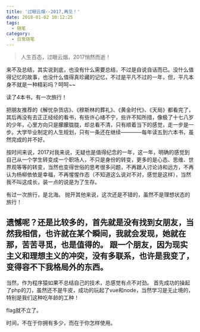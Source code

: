 ```yaml
---
title: '过眼云烟--2017,再见！'
date: 2018-01-02 10:12:25
tags:
  - 随笔
category:
  - 日常随笔
---
```

> 人生百态，过眼云烟，2017悄然而逝！

来不及总结，其实说到底，也没有什么需要总结，不过是自说自话而已。没什么值得记忆的故事，也没什么值得真珍藏的记忆，不过是平凡不过的一年，但，平凡本身不就是一种精彩吗？呵呵~~

读了4本书，有一次旅行！

把朋友推荐的《解忧杂货店》、《穆斯林的葬礼》、《黄金时代》、《天局》都看完了，其后再没有去正正经经的看书，有些许心绪不宁，些许不知所措，像极了十七八岁的少年，心里方向只是朦朦胧胧，却总看不清，只有顺着当下的感觉，走一步是一步。大学毕业制定的人生规划，只有一条还在继续————每年读五到六本书，虽然完成的并不好。

按时间来说，2017对我来说，无疑也是值得纪念的一年，这一年，明确的感觉到自己从一个学生转变成一个职场人，不只是身份的转变，更多的是心态、思维、世界观等等的转变，当然也变得世俗的思考很多问题，不再跟人讨论诗和远方，不再认为杨柳依依是幸福，不再惺惺作态（不知道这么说对不对，感觉是这样），当然我不叫这成长，装一点的说是为了生存。

有过一次旅行，是北海。
抛开其他来说，这次还是不错的，虽然不是理想状态的旅行！

遗憾呢？还是比较多的，首先就是没有找到女朋友，当然我相信，也许就在某个瞬间，我就会发现，她就在那，苦苦寻觅，也是值得的。
跟一个朋友，因为现实主义和理想主义的冲突，没有多联系，也许是我变了，变得容不下我格局外的东西。
---

当然，作为程序猿如果不总结自己的技术，总感觉有点不对劲。
首先成功的操起了php的刀，虽然还不是牛皮，成功的玩起了vue和node，当然学习是无止境的，特别是我们这种吃年龄的工种！

flag就不立了。

时间，不在于你拥有多少，而在于你怎样使用。
